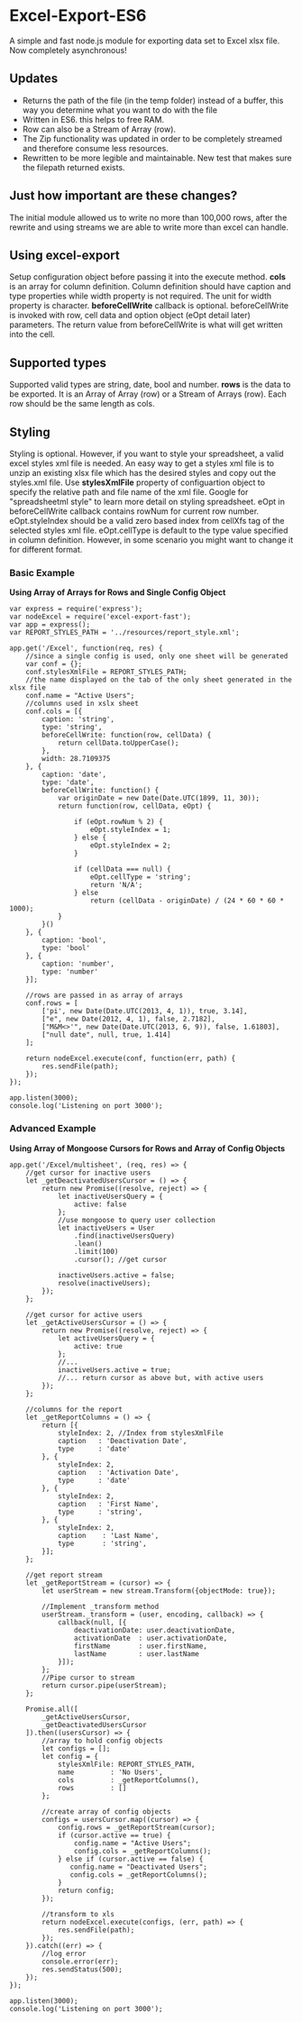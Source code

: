 # Excel-Export-ES6 #
A simple and fast node.js module for exporting data set to Excel xlsx file. Now completely asynchronous!

## Updates ##

- Returns the path of the file (in the temp folder) instead of a buffer, this way you determine what you want to do with the file
- Written in ES6.  this helps to free RAM.
- Row can also be a Stream of Array (row).
- The Zip functionality was updated in order to be completely streamed and therefore consume less resources.
- Rewritten to be more legible and maintainable.  New test that makes sure the filepath returned exists.

## Just how important are these changes? ##
The initial module allowed us to write no more than 100,000 rows, after the rewrite and using streams we are able to write more than excel can handle.

## Using excel-export ##
Setup configuration object before passing it into the execute method.  **cols** is an array for column definition.  Column definition should have caption and type properties while width property is not required.  The unit for width property is character.   **beforeCellWrite** callback is optional.  beforeCellWrite is invoked with row, cell data and option object (eOpt detail later) parameters.  The return value from beforeCellWrite is what will get written into the cell.  

## Supported types ##
Supported valid types are string, date, bool and number.  **rows** is the data to be exported. It is an Array of Array (row) or a Stream of Arrays (row). Each row should be the same length as cols.

## Styling ##
Styling is optional.  However, if you want to style your spreadsheet, a valid excel styles xml file is needed.  An easy way to get a styles xml file is to unzip an existing xlsx file which has the desired styles and copy out the styles.xml file. Use **stylesXmlFile** property of configuartion object to specify the relative path and file name of the xml file.  Google for "spreadsheetml style" to learn more detail on styling spreadsheet.  eOpt in beforeCellWrite callback contains rowNum for current row number. eOpt.styleIndex should be a valid zero based index from cellXfs tag of the selected styles xml file.  eOpt.cellType is default to the type value specified in column definition.  However, in some scenario you might want to change it for different format. 

### Basic Example ###
**Using Array of Arrays for Rows and Single Config Object**

    var express = require('express');
    var nodeExcel = require('excel-export-fast');
    var app = express();
    var REPORT_STYLES_PATH = '../resources/report_style.xml';

    app.get('/Excel', function(req, res) {
        //since a single config is used, only one sheet will be generated
        var conf = {};
        conf.stylesXmlFile = REPORT_STYLES_PATH;
        //the name displayed on the tab of the only sheet generated in the xlsx file
        conf.name = "Active Users";
        //columns used in xslx sheet
        conf.cols = [{
            caption: 'string',
            type: 'string',
            beforeCellWrite: function(row, cellData) {
                return cellData.toUpperCase();
            },
            width: 28.7109375
        }, {
            caption: 'date',
            type: 'date',
            beforeCellWrite: function() {
                var originDate = new Date(Date.UTC(1899, 11, 30));
                return function(row, cellData, eOpt) {

                    if (eOpt.rowNum % 2) {
                        eOpt.styleIndex = 1;
                    } else {
                        eOpt.styleIndex = 2;
                    }

                    if (cellData === null) {
                        eOpt.cellType = 'string';
                        return 'N/A';
                    } else
                        return (cellData - originDate) / (24 * 60 * 60 * 1000);
                }
            }()
        }, {
            caption: 'bool',
            type: 'bool'
        }, {
            caption: 'number',
            type: 'number'
        }];
        
        //rows are passed in as array of arrays
        conf.rows = [
            ['pi', new Date(Date.UTC(2013, 4, 1)), true, 3.14],
            ["e", new Date(2012, 4, 1), false, 2.7182],
            ["M&M<>'", new Date(Date.UTC(2013, 6, 9)), false, 1.61803],
            ["null date", null, true, 1.414]
        ];
        
        return nodeExcel.execute(conf, function(err, path) {
            res.sendFile(path);
        });
    });

    app.listen(3000);
    console.log('Listening on port 3000');
    
### Advanced Example ###
**Using Array of Mongoose Cursors for Rows and Array of Config Objects**

    app.get('/Excel/multisheet', (req, res) => {
        //get cursor for inactive users
        let _getDeactivatedUsersCursor = () => {
            return new Promise((resolve, reject) => {
                let inactiveUsersQuery = {
                    active: false
                };
                //use mongoose to query user collection
                let inactiveUsers = User
                    .find(inactiveUsersQuery)
                    .lean()
                    .limit(100)
                    .cursor(); //get cursor

                inactiveUsers.active = false;
                resolve(inactiveUsers);
            });
        };

        //get cursor for active users
        let _getActiveUsersCursor = () => {
            return new Promise((resolve, reject) => {
                let activeUsersQuery = {
                    active: true
                };
                //...
                inactiveUsers.active = true;
                //... return cursor as above but, with active users
            });
        };

        //columns for the report
        let _getReportColumns = () => {
            return [{
                styleIndex: 2, //Index from stylesXmlFile
                caption   : 'Deactivation Date',
                type      : 'date'
            }, {
                styleIndex: 2,
                caption   : 'Activation Date',
                type      : 'date'
            }, {
                styleIndex: 2,
                caption   : 'First Name',
                type      : 'string',
            }, {
                styleIndex: 2,
                caption    : 'Last Name',
                type       : 'string',
            }];
        };

        //get report stream
        let _getReportStream = (cursor) => {
            let userStream = new stream.Transform({objectMode: true});
            
            //Implement _transform method
            userStream._transform = (user, encoding, callback) => {
                callback(null, [{
                    deactivationDate: user.deactivationDate,
                    activationDate  : user.activationDate,
                    firstName       : user.firstName,
                    lastName        : user.lastName
                }]);
            };
            //Pipe cursor to stream
            return cursor.pipe(userStream);
        };

        Promise.all([
            _getActiveUsersCursor, 
            _getDeactivatedUsersCursor
        ]).then((usersCursor) => {
            //array to hold config objects
            let configs = [];
            let config = {
                stylesXmlFile: REPORT_STYLES_PATH,
                name         : 'No Users',
                cols         : _getReportColumns(),
                rows         : []
            };

            //create array of config objects
            configs = usersCursor.map((cursor) => {
                config.rows = _getReportStream(cursor);
                if (cursor.active == true) {
                    config.name = "Active Users";
                    config.cols = _getReportColumns();
                } else if (cursor.active == false) {
                   config.name = "Deactivated Users";
                   config.cols = _getReportColumns();
                }
                return config;
            });

            //transform to xls
            return nodeExcel.execute(configs, (err, path) => {
                res.sendFile(path);
            });
        }).catch((err) => {
            //log error
            console.error(err);
            res.sendStatus(500);
        });
    });

    app.listen(3000);
    console.log('Listening on port 3000');
